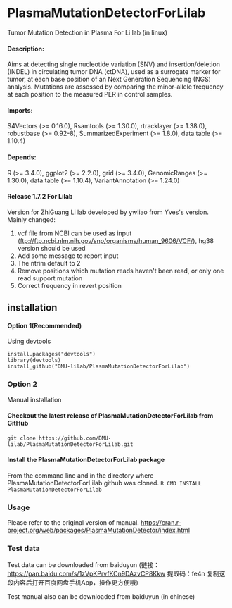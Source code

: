 # PlasmaMutationDetectorForLilab
Tumor Mutation Detection in Plasma For Li lab (in linux)

#### Description: 
Aims at detecting single nucleotide variation
    (SNV) and insertion/deletion (INDEL) in circulating tumor DNA (ctDNA), used
    as a surrogate marker for tumor, at each base position of an Next Generation
    Sequencing (NGS) analysis. Mutations are assessed by comparing the minor-allele
    frequency at each position to the measured PER in control samples.
#### Imports: 
S4Vectors (>= 0.16.0), Rsamtools (>= 1.30.0), rtracklayer (>=
        1.38.0), robustbase (>= 0.92-8), SummarizedExperiment (>=
        1.8.0), data.table (>= 1.10.4)
#### Depends: 
R (>= 3.4.0), ggplot2 (>= 2.2.0), grid (>= 3.4.0),
        GenomicRanges (>= 1.30.0), data.table (>= 1.10.4), VariantAnnotation (>= 1.24.0)


#### Release 1.7.2 For Lilab
Version for ZhiGuang Li lab developed by ywliao from Yves's version. Mainly changed:
 1. vcf file from NCBI can be used as input (ftp://ftp.ncbi.nlm.nih.gov/snp/organisms/human_9606/VCF/), hg38 version should be used
 2. Add some message to report input
 3. The ntrim default to 2
 4. Remove positions which mutation reads haven't been read, or only one read support mutation
 5. Correct frequency  in revert position

## installation
#### Option 1(Recommended)
Using devtools
```
install.packages("devtools")
library(devtools)
install_github("DMU-lilab/PlasmaMutationDetectorForLilab")
```
### Option 2
Manual installation
#### Checkout the latest release of PlasmaMutationDetectorForLilab from GitHub
```git clone https://github.com/DMU-lilab/PlasmaMutationDetectorForLilab.git```

#### Install the PlasmaMutationDetectorForLilab package
From the command line and in the directory where PlasmaMutationDetectorForLilab github was cloned.
```R CMD INSTALL PlasmaMutationDetectorForLilab ```

### Usage
Please refer to the original version of manual.
https://cran.r-project.org/web/packages/PlasmaMutationDetector/index.html

### Test data
Test data can be downloaded from baiduyun
(链接：https://pan.baidu.com/s/1zVpKPrvfKCn9DAzvCP8Kkw 
提取码：fe4n 
复制这段内容后打开百度网盘手机App，操作更方便哦)

Test manual also can be downloaded from baiduyun (in chinese)


